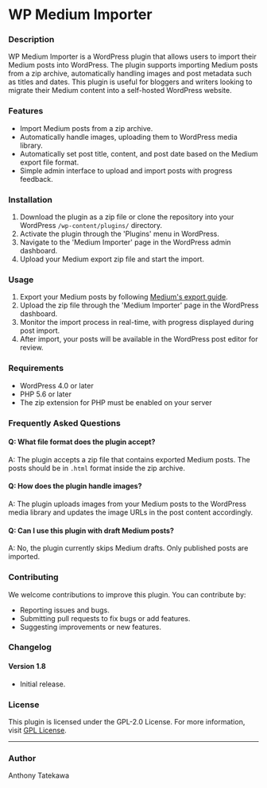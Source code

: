 # WP Medium Importer

### Description
WP Medium Importer is a WordPress plugin that allows users to import their Medium posts into WordPress. The plugin supports importing Medium posts from a zip archive, automatically handling images and post metadata such as titles and dates. This plugin is useful for bloggers and writers looking to migrate their Medium content into a self-hosted WordPress website.

### Features
- Import Medium posts from a zip archive.
- Automatically handle images, uploading them to WordPress media library.
- Automatically set post title, content, and post date based on the Medium export file format.
- Simple admin interface to upload and import posts with progress feedback.

### Installation

1. Download the plugin as a zip file or clone the repository into your WordPress `/wp-content/plugins/` directory.
2. Activate the plugin through the 'Plugins' menu in WordPress.
3. Navigate to the 'Medium Importer' page in the WordPress admin dashboard.
4. Upload your Medium export zip file and start the import.

### Usage

1. Export your Medium posts by following [Medium's export guide](https://help.medium.com/hc/en-us/articles/214874118-Export-your-posts).
2. Upload the zip file through the 'Medium Importer' page in the WordPress dashboard.
3. Monitor the import process in real-time, with progress displayed during post import.
4. After import, your posts will be available in the WordPress post editor for review.

### Requirements
- WordPress 4.0 or later
- PHP 5.6 or later
- The zip extension for PHP must be enabled on your server

### Frequently Asked Questions

#### Q: What file format does the plugin accept?
A: The plugin accepts a zip file that contains exported Medium posts. The posts should be in `.html` format inside the zip archive.

#### Q: How does the plugin handle images?
A: The plugin uploads images from your Medium posts to the WordPress media library and updates the image URLs in the post content accordingly.

#### Q: Can I use this plugin with draft Medium posts?
A: No, the plugin currently skips Medium drafts. Only published posts are imported.

### Contributing
We welcome contributions to improve this plugin. You can contribute by:
- Reporting issues and bugs.
- Submitting pull requests to fix bugs or add features.
- Suggesting improvements or new features.

### Changelog

#### Version 1.8
- Initial release.

### License
This plugin is licensed under the GPL-2.0 License. For more information, visit [GPL License](https://www.gnu.org/licenses/gpl-2.0.html).

---

### Author
Anthony Tatekawa
